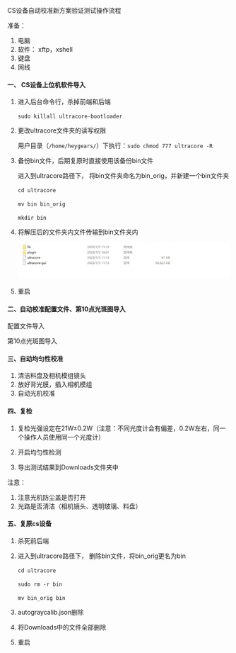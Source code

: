 CS设备自动校准新方案验证测试操作流程

准备：

1. 电脑
2. 软件： xftp，xshell
3. 键盘
4. 网线

#### 一、 CS设备上位机软件导入

1. 进入后台命令行，杀掉前端和后端

   `sudo killall ultracore-bootloader`

2. 更改ultracore文件夹的读写权限

   用户目录（`/home/heygears/`）下执行：`sudo chmod 777 ultracore -R`

3. 备份bin文件，后期复原时直接使用该备份bin文件

   进入到ultracore路径下， 将bin文件夹命名为bin_orig，并新建一个bin文件夹

   `cd ultracore`

   `mv bin bin_orig`

   `mkdir bin`

4. 将解压后的文件夹内文件传输到bin文件夹内

   ![img](CS设备自动校准新方案验证测试操作流程.assets/lQDPJwjd8nzTHVxrzQJssCs5ztls3rqEA7Hq1xvATgA_620_107.jpg_620x10000q90.jpg)

5. 重启

#### 二、自动校准配置文件、第10点光斑图导入

配置文件导入

第10点光斑图导入

#### 三、自动均匀性校准

1. 清洁料盘及相机模组镜头
2. 放好背光膜，插入相机模组
3. 自动光机校准


#### 四、复检

1. 复检光强设定在21W±0.2W（注意：不同光度计会有偏差，0.2W左右，同一个操作人员使用同一个光度计）

2. 开启均匀性检测


3. 导出测试结果到Downloads文件夹中


注意：

1. 注意光机防尘盖是否打开
2. 光路是否清洁（相机镜头、透明玻璃、料盘）

#### 五、复原cs设备

1. 杀死前后端

2. 进入到ultracore路径下， 删除bin文件，将bin_orig更名为bin

   `cd ultracore`

   `sudo rm -r bin`

   `mv bin_orig bin`

3. autograycalib.json删除

4. 将Downloads中的文件全部删除

5. 重启

